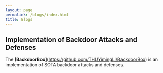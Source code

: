 ```yaml
---
layout: page
permalink: /blogs/index.html
title: Blogs
---
```


## Implementation of Backdoor Attacks and Defenses
The **[BackdoorBox]**(https://github.com/THUYimingLi/BackdoorBox) is an implementation of SOTA backdoor attacks and defenses.
